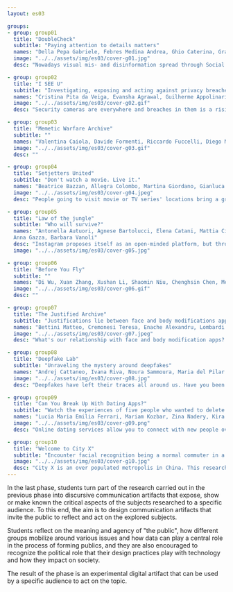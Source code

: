 ```yaml
---
layout: es03

groups:
- group: group01
  title: "DoubleCheck"
  subtitle: "Paying attention to details matters"
  names: "Della Pepa Gabriele, Febres Medina Andrea, Ghio Caterina, Granzotto Francesca, Rondi Paola, Stefani Elena"
  image: "../../assets/img/es03/cover-g01.jpg"
  desc: "Nowadays visual mis- and disinformation spread through Social Networks and online news sources. Doublecheck is a quiz that shows how difficult it is to recognize whether an image is reliable or not and the importance to analyze every image both in its content and in its context."

- group: group02
  title: "I SEE U"
  subtitle: "Investigating, exposing and acting against privacy breaches in security cameras."
  names: "Cristina Pita da Veiga, Evansha Agrawal, Guilherme Appolinario, Maria Almeida, Natalia Malaver, Rebeca Vittorazo"
  image: "../../assets/img/es03/cover-g02.gif"
  desc: "Security cameras are everywhere and breaches in them is a rising issue. How would you feel knowing someone unknown is watching your camera? The project aims to inform and warn the audience by unveiling the process of tracing camera location and who and what they are surveilling."

- group: group03
  title: "Memetic Warfare Archive"
  subtitle: ""
  names: "Valentina Caiola, Davide Formenti, Riccardo Fuccelli, Diego Morra, Francesco Mugnaini, Andrea Pronzati"
  image: "../../assets/img/es03/cover-g03.gif"
  desc: ""

- group: group04
  title: "Setjetters United"
  subtitle: "Don't watch a movie. Live it."
  names: "Beatrice Bazzan, Allegra Colombo, Martina Giordano, Gianluca Misto, Ludovica Piro, Irina Stojsic"
  image: "../../assets/img/es03/cover-g04.jpeg"
  desc: "People going to visit movie or TV series' locations bring a growth in tourism, but they can also have a negative impact on the environment and residents. Since they aren’t meant to be tourist places, they are not prepared for the masses of people and their peculiar behaviours."

- group: group05
  title: "Law of the jungle"
  subtitle: "Who will survive?"
  names: "Antonella Autuori, Agnese Bartolucci, Elena Catani, Mattia Cittadino,
  Anna Gazza, Barbara Vanoli"
  desc: "Instagram proposes itself as an open-minded platform, but through the use of policies about nudity, it denies its users' freedom of expression. Our communication aim is to inform, making the users reflect: which vision of our society do we have according Instagram policies?"
  image: "../../assets/img/es03/cover-g05.jpg"

- group: group06
  title: "Before You Fly"
  subtitle: ""
  names: "Di Wu, Xuan Zhang, Xushan Li, Shaomin Niu, Chenghsin Chen, Mengxue Jin"
  image: "../../assets/img/es03/cover-g06.gif"
  desc: ""

- group: group07
  title: "The Justified Archive"
  subtitle: "Justifications lie between face and body modifications apps and their users"
  names: "Bettini Matteo, Cremonesi Teresa, Enache Alexandru, Lombardi Giovanni, Pagano Valentina, Ren Pengyuan"
  image: "../../assets/img/es03/cover-g07.jpeg"
  desc: "What's our relationship with face and body modification apps? Debatable apps' claims and users' reviews were extracted, decontextualized and organized into an archive, in order to provide insights and deepen the understanding of this new global phenomenon. "

- group: group08
  title: "Deepfake Lab"
  subtitle: "Unraveling the mystery around deepfakes"
  names: "Andrej Cattaneo, Ivana Riva, Noura Sammoura, Maria del Pilar Suarez Anzorena, Arthur van der Werf, Yueling Wu"
  image: "../../assets/img/es03/cover-g08.jpg"
  desc: "Deepfakes have left their traces all around us. Have you been enchanted by the magic of the algorithm? This website communicates the hands-on knowledge gained from our experiments and brings deepfakes closer to you."

- group: group09
  title: "Can You Break Up With Dating Apps?"
  subtitle: "Watch the experiences of five people who wanted to delete their accounts on different dating apps"
  names: "Lucia Maria Emilia Ferrari, Mariam Kozbar, Zina Nadery, Kira Pyatakova, Situ Yuming, Xu Mengting"
  image: "../../assets/img/es03/cover-g09.png"
  desc: "Online dating services allow you to connect with new people over the internet to develop personal, romantic or sexual relationships. If at some point you decide to delete your account, prepare for a frustrating experience: dating apps really don’t want you to leave!"

- group: group10
  title: "Welcome to City X"
  subtitle: "Encounter facial recognition being a normal commuter in a high-tech city. It's time to get up, to begin your regular but a new day!"
  image: "../../assets/img/es03/cover-g10.jpg"
  desc: "City X is an over populated metropolis in China. This research aims to analyze & engage the western public about complex & controversial social issues of facial recognition through the analysis of data contents by designing a behavioral map of a person's daily activity line."
---
```


In the last phase, students turn part of the research carried out in the previous phase into discursive communication artifacts that expose, show or make known the critical aspects of the subjects researched to a specific audience. To this end, the aim is to design communication artifacts that invite the public to reflect and act on the explored subjects.

Students reflect on the meaning and agency of "the public", how different groups mobilize around various issues and how data can play a central role in the process of forming publics, and they are also encouraged to recognize the political role that their design practices play with technology and how they impact on society.

The result of the phase is an experimental digital artifact that can be used by a specific audience to act on the topic.

